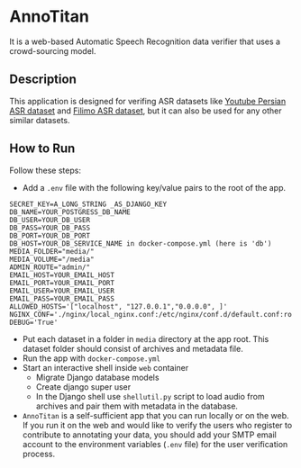 # AnnoTitan
It is a web-based Automatic Speech Recognition data verifier that uses a crowd-sourcing model.

## Description

This application is designed for verifing ASR datasets like [Youtube Persian ASR dataset](https://huggingface.co/PerSets/youtube-persian-asr) and [Filimo ASR dataset](https://huggingface.co/PerSets/filimo-persian-asr), but it can also be used for any other similar datasets.

## How to Run

Follow these steps:
- Add a `.env` file with the following key/value pairs to the root of the app.
```
SECRET_KEY=A_LONG_STRING _AS_DJANGO_KEY
DB_NAME=YOUR_POSTGRESS_DB_NAME
DB_USER=YOUR_DB_USER
DB_PASS=YOUR_DB_PASS
DB_PORT=YOUR_DB_PORT
DB_HOST=YOUR_DB_SERVICE_NAME in docker-compose.yml (here is 'db')
MEDIA_FOLDER="media/"
MEDIA_VOLUME="/media"
ADMIN_ROUTE="admin/"
EMAIL_HOST=YOUR_EMAIL_HOST
EMAIL_PORT=YOUR_EMAIL_PORT
EMAIL_USER=YOUR_EMAIL_USER
EMAIL_PASS=YOUR_EMAIL_PASS
ALLOWED_HOSTS='["localhost", "127.0.0.1","0.0.0.0", ]'
NGINX_CONF='./nginx/local_nginx.conf:/etc/nginx/conf.d/default.conf:ro'
DEBUG='True'
```
- Put each dataset in a folder in `media` directory at the app root. This dataset folder should consist of archives and metadata file.
- Run the app with `docker-compose.yml`
- Start an interactive shell inside `web` container
    - Migrate Django database models
    - Create django super user
    - In the Django shell use `shellutil.py` script to load audio from archives and pair them with metadata in the database.
- `AnnoTitan` is a self-sufficient app that you can run locally or on the web. If you run it on the web and would like to verify the users who register to contribute to annotating your data, you should add your SMTP email account to the environment variables (`.env` file) for the user verification process.
